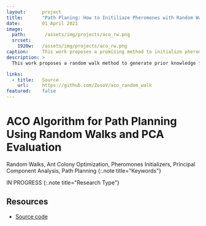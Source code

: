 ```yaml
---
layout:      project
title:       "Path Planing: How to Initiliaze Pheromones with Random Walks?" 
date:        01 April 2021
image:
  path:       /assets/img/projects/aco_rw.png
  srcset:
    1920w:   /assets/img/projects/aco_rw.png
caption:     This work proposes a promising method to initialize pheromones in an Ant Colony Optimization (ACO) algorithm through random walks and evaluate it through PCA.
description: >
  This work proposes a random walk method to generate prior knowledge for an Ant Colony Optimization (ACO) algorithm. We assessed our work in a single agent path planning problem because it guarantees a minimal contextualization of a decision-making problem for tracking dilemmas such as state and action spaces and the trade-off between exploration and exploitation. Additionally, this work evaluates the algorithm through a Principal Component Analysis (PCA).

links:
  - title:   Source
    url:     https://github.com/ZosoV/aco_random_walk
featured:    false
---
```


# ACO Algorithm for Path Planning Using Random Walks and PCA Evaluation

Random Walks, Ant Colony Optimization, Pheromones Initializers, Principal Component Analysis, Path Planning
{:.note title="Keywords"}

IN PROGRESS
{:.note title="Research Type"}

## Resources

* [Source code](https://github.com/ZosoV/aco_random_walk)